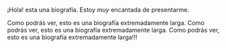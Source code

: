 ¡Hola! esta una biografía. Estoy _muy_ encantada de presentarme.

Como podrás ver, esto es una biografía extremadamente larga. Como podrás ver, esto es una biografía extremadamente larga. Como podrás ver, esto es una biografía extremadamente larga!!!
